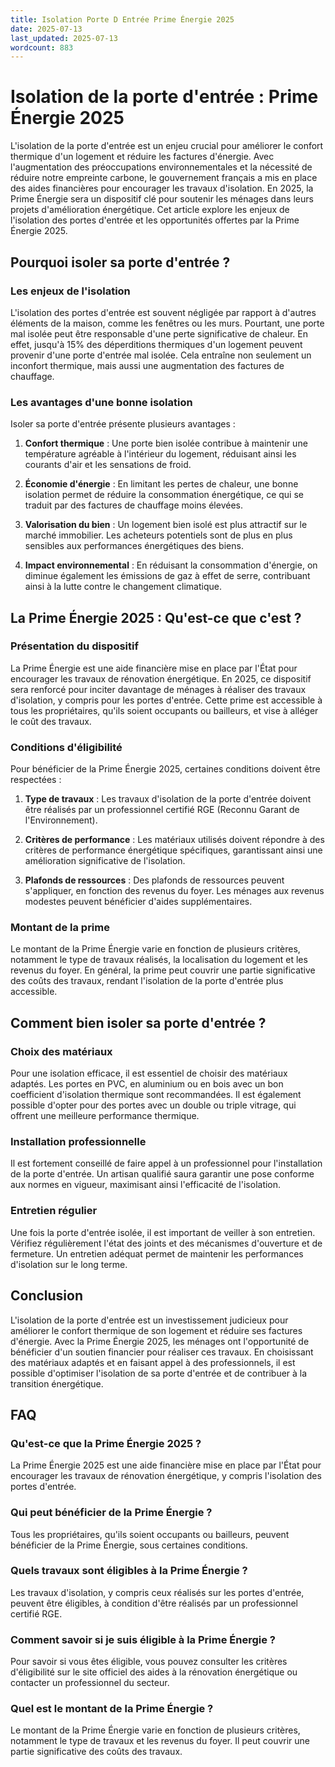 ```yaml
---
title: Isolation Porte D Entrée Prime Énergie 2025
date: 2025-07-13
last_updated: 2025-07-13
wordcount: 883
---
```


# Isolation de la porte d'entrée : Prime Énergie 2025

L'isolation de la porte d'entrée est un enjeu crucial pour améliorer le confort thermique d'un logement et réduire les factures d'énergie. Avec l'augmentation des préoccupations environnementales et la nécessité de réduire notre empreinte carbone, le gouvernement français a mis en place des aides financières pour encourager les travaux d'isolation. En 2025, la Prime Énergie sera un dispositif clé pour soutenir les ménages dans leurs projets d'amélioration énergétique. Cet article explore les enjeux de l'isolation des portes d'entrée et les opportunités offertes par la Prime Énergie 2025.

## Pourquoi isoler sa porte d'entrée ?

### Les enjeux de l'isolation

L'isolation des portes d'entrée est souvent négligée par rapport à d'autres éléments de la maison, comme les fenêtres ou les murs. Pourtant, une porte mal isolée peut être responsable d'une perte significative de chaleur. En effet, jusqu'à 15% des déperditions thermiques d'un logement peuvent provenir d'une porte d'entrée mal isolée. Cela entraîne non seulement un inconfort thermique, mais aussi une augmentation des factures de chauffage.

### Les avantages d'une bonne isolation

Isoler sa porte d'entrée présente plusieurs avantages :

1. **Confort thermique** : Une porte bien isolée contribue à maintenir une température agréable à l'intérieur du logement, réduisant ainsi les courants d'air et les sensations de froid.

2. **Économie d'énergie** : En limitant les pertes de chaleur, une bonne isolation permet de réduire la consommation énergétique, ce qui se traduit par des factures de chauffage moins élevées.

3. **Valorisation du bien** : Un logement bien isolé est plus attractif sur le marché immobilier. Les acheteurs potentiels sont de plus en plus sensibles aux performances énergétiques des biens.

4. **Impact environnemental** : En réduisant la consommation d'énergie, on diminue également les émissions de gaz à effet de serre, contribuant ainsi à la lutte contre le changement climatique.

## La Prime Énergie 2025 : Qu'est-ce que c'est ?

### Présentation du dispositif

La Prime Énergie est une aide financière mise en place par l'État pour encourager les travaux de rénovation énergétique. En 2025, ce dispositif sera renforcé pour inciter davantage de ménages à réaliser des travaux d'isolation, y compris pour les portes d'entrée. Cette prime est accessible à tous les propriétaires, qu'ils soient occupants ou bailleurs, et vise à alléger le coût des travaux.

### Conditions d'éligibilité

Pour bénéficier de la Prime Énergie 2025, certaines conditions doivent être respectées :

1. **Type de travaux** : Les travaux d'isolation de la porte d'entrée doivent être réalisés par un professionnel certifié RGE (Reconnu Garant de l'Environnement).

2. **Critères de performance** : Les matériaux utilisés doivent répondre à des critères de performance énergétique spécifiques, garantissant ainsi une amélioration significative de l'isolation.

3. **Plafonds de ressources** : Des plafonds de ressources peuvent s'appliquer, en fonction des revenus du foyer. Les ménages aux revenus modestes peuvent bénéficier d'aides supplémentaires.

### Montant de la prime

Le montant de la Prime Énergie varie en fonction de plusieurs critères, notamment le type de travaux réalisés, la localisation du logement et les revenus du foyer. En général, la prime peut couvrir une partie significative des coûts des travaux, rendant l'isolation de la porte d'entrée plus accessible.

## Comment bien isoler sa porte d'entrée ?

### Choix des matériaux

Pour une isolation efficace, il est essentiel de choisir des matériaux adaptés. Les portes en PVC, en aluminium ou en bois avec un bon coefficient d'isolation thermique sont recommandées. Il est également possible d'opter pour des portes avec un double ou triple vitrage, qui offrent une meilleure performance thermique.

### Installation professionnelle

Il est fortement conseillé de faire appel à un professionnel pour l'installation de la porte d'entrée. Un artisan qualifié saura garantir une pose conforme aux normes en vigueur, maximisant ainsi l'efficacité de l'isolation.

### Entretien régulier

Une fois la porte d'entrée isolée, il est important de veiller à son entretien. Vérifiez régulièrement l'état des joints et des mécanismes d'ouverture et de fermeture. Un entretien adéquat permet de maintenir les performances d'isolation sur le long terme.

## Conclusion

L'isolation de la porte d'entrée est un investissement judicieux pour améliorer le confort thermique de son logement et réduire ses factures d'énergie. Avec la Prime Énergie 2025, les ménages ont l'opportunité de bénéficier d'un soutien financier pour réaliser ces travaux. En choisissant des matériaux adaptés et en faisant appel à des professionnels, il est possible d'optimiser l'isolation de sa porte d'entrée et de contribuer à la transition énergétique.

## FAQ

### Qu'est-ce que la Prime Énergie 2025 ?

La Prime Énergie 2025 est une aide financière mise en place par l'État pour encourager les travaux de rénovation énergétique, y compris l'isolation des portes d'entrée.

### Qui peut bénéficier de la Prime Énergie ?

Tous les propriétaires, qu'ils soient occupants ou bailleurs, peuvent bénéficier de la Prime Énergie, sous certaines conditions.

### Quels travaux sont éligibles à la Prime Énergie ?

Les travaux d'isolation, y compris ceux réalisés sur les portes d'entrée, peuvent être éligibles, à condition d'être réalisés par un professionnel certifié RGE.

### Comment savoir si je suis éligible à la Prime Énergie ?

Pour savoir si vous êtes éligible, vous pouvez consulter les critères d'éligibilité sur le site officiel des aides à la rénovation énergétique ou contacter un professionnel du secteur.

### Quel est le montant de la Prime Énergie ?

Le montant de la Prime Énergie varie en fonction de plusieurs critères, notamment le type de travaux et les revenus du foyer. Il peut couvrir une partie significative des coûts des travaux.